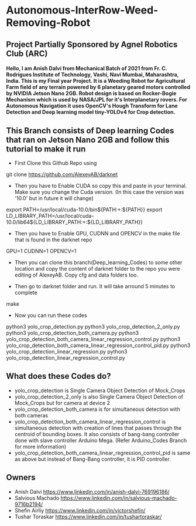 # Autonomous-InterRow-Weed-Removing-Robot

## Project Partially Sponsored by Agnel Robotics Club (ARC)

#### Hello, I am Anish Dalvi from Mechanical Batch of 2021 from Fr. C. Rodrigues Institute of Technology, Vashi, Navi Mumbai, Maharashtra, India. This is my Final year Project. It is a Weeding Robot for Agricultural Farm field of any terrain powered by 6 planetary geared motors controlled by NVIDIA Jetson Nano 2GB. Robot design is based on Rocker-Bogie Mechanism which is used by NASA/JPL for it's Interplanetary rovers. For Autonomous Navigation it uses OpenCV's Hough Transform for Lane Detection and Deep learning model tiny-YOLOv4 for Crop detection.

## This Branch consists of Deep learning Codes that ran on Jetson Nano 2GB and follow this tutorial to make it run
* First Clone this Github Repo using 

git clone https://github.com/AlexeyAB/darknet

* Then you have to Enable CUDA so copy this and paste in your terminal. Make sure you change the Cuda version. (In this case the version was '10.0' but in future it will change)

export PATH=/usr/local/cuda-10.0/bin${PATH:+:${PATH}}
export LD_LIBRARY_PATH=/usr/local/cuda-10.0/lib64${LD_LIBRARY_PATH:+:${LD_LIBRARY_PATH}}

* Then you have to Enable GPU, CUDNN and OPENCV in the make file that is found in the darknet repo

GPU=1
CUDNN=1
OPENCV=1

* Then you can clone this branch(Deep_learning_Codes) to some other location and copy the content of darknet folder to the repo you were editing of AlexeyAB. Copy cfg and data folders too.
 
* Then go to darknet folder and run. It will take arround 5 minutes to complete

make

* Now you can run these codes

python3 yolo_crop_detection.py
python3 yolo_crop_detection_2_only.py
python3 yolo_crop_detection_both_camera.py
python3 yolo_crop_detection_both_camera_linear_regression_control.py
python3 yolo_crop_detection_both_camera_linear_regression_control_pid.py
python3 yolo_crop_detection_linear_regression.py
python3 yolo_crop_detection_linear_regression_control.py

## What does these Codes do?
* yolo_crop_detection is Single Camera Object Detection of Mock_Crops 
* yolo_crop_detection_2_only is also Single Camera Object Detection of Mock_Crops but for camera at device 2
* yolo_crop_detection_both_camera is for simultaneous detection with both cameras
* yolo_crop_detection_both_camera_linear_regression_control is simultaneous detection with creation of lines that passes through the centroid of bounding boxes. It also consists of bang-bang controller done with slave controller Arduino Mega. (Refer Arduino_Codes Branch for more information)
* yolo_crop_detection_both_camera_linear_regression_control_pid is same as above but instead of Bang-Bang controller, it is PID controller.

## Owners

* Anish Dalvi https://www.linkedin.com/in/anish-dalvi-769196186/
* Salvious Machado https://www.linkedin.com/in/salvious-machado-9716b2194/
* Shefin Airliy https://www.linkedin.com/in/victorshefin/
* Tushar Toraskar https://www.linkedin.com/in/tushartoraskar/


